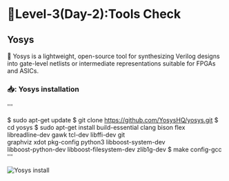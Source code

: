   #  :checkered_flag:Level-3(Day-2):Tools Check

  ## Yosys
 :rocket: Yosys is a lightweight, open-source tool for synthesizing Verilog designs into gate-level netlists or intermediate representations suitable for FPGAs and ASICs.

 ### 📥: Yosys installation

 '''
 
 $ sudo apt-get update
 $ git clone https://github.com/YosysHQ/yosys.git
 $ cd yosys
 $ sudo apt-get install build-essential clang bison flex \
 libreadline-dev gawk tcl-dev libffi-dev git \
 graphviz xdot pkg-config python3 libboost-system-dev \
 libboost-python-dev libboost-filesystem-dev zlib1g-dev
 $ make config-gcc
 '''
 
![Yosys install](Map_1/Level_3/images/yosys_install)
